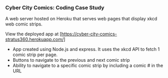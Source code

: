 ### Cyber City Comics: Coding Case Study
A web server hosted on Heroku that serves web pages that display xkcd web comic strips.

View the deployed app at [https://cyber-city-comics-stratus360.herokuapp.com/]

- App created using Node.js and express. It uses the xkcd API to fetch 1 comic strip per page.
- Buttons to navigate to the previous and next comic strip
- Ability to navigate to a specific comic strip by including a comic # in the URL